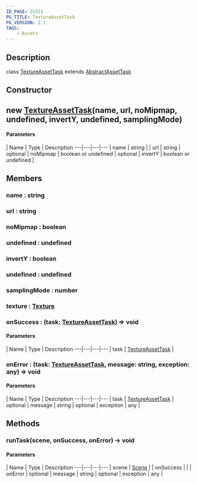 ```yaml
---
ID_PAGE: 25311
PG_TITLE: TextureAssetTask
PG_VERSION: 2.1
TAGS:
    - Assets
---
```

## Description

class [TextureAssetTask](/classes/3.1/TextureAssetTask) extends [AbstractAssetTask](/classes/3.1/AbstractAssetTask)



## Constructor

## new [TextureAssetTask](/classes/3.1/TextureAssetTask)(name, url, noMipmap, undefined, invertY, undefined, samplingMode)



#### Parameters
 | Name | Type | Description
---|---|---|---
 | name | string | 
 | url | string | 
optional | noMipmap | boolean or undefined | 
optional | invertY | boolean or undefined | 
## Members

### name : string


### url : string


### noMipmap : boolean


### undefined : undefined


### invertY : boolean


### undefined : undefined


### samplingMode : number


### texture : [Texture](/classes/3.1/Texture)


### onSuccess : (task: [TextureAssetTask](/classes/3.1/TextureAssetTask)) =&gt; void



#### Parameters
 | Name | Type | Description
---|---|---|---
 | task | [TextureAssetTask](/classes/3.1/TextureAssetTask) | 

### onError : (task: [TextureAssetTask](/classes/3.1/TextureAssetTask), message: string, exception: any) =&gt; void



#### Parameters
 | Name | Type | Description
---|---|---|---
 | task | [TextureAssetTask](/classes/3.1/TextureAssetTask) | 
optional | message | string | 
optional | exception | any | 
## Methods

### runTask(scene, onSuccess, onError) &rarr; void



#### Parameters
 | Name | Type | Description
---|---|---|---
 | scene | [Scene](/classes/3.1/Scene) | 
 | onSuccess |  | 
 | onError | optional | message | string | 
optional | exception | any | 

